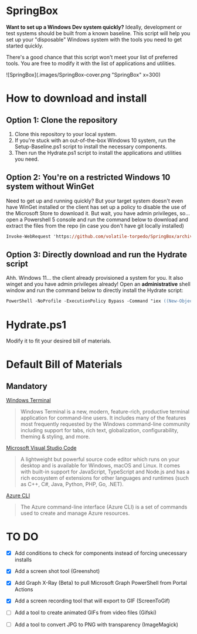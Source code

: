 # SpringBox
**Want to set up a Windows Dev system quickly?**
Ideally, development or test systems should be built from a known baseline. This script will help you set up your "disposable" Windows system with the tools you need to get started quickly.

There's a good chance that this script won't meet your list of preferred tools. You are free to modify it with the list of applications and utilities.

![SpringBox](.images/SpringBox-cover.png "SpringBox" x=300)
# How to download and install
## Option 1: Clone the repository
1. Clone this repository to your local system.
2. If you're stuck with an out-of-the-box Windows 10 system, run the Setup-Baseline.ps1 script to install the necessary components.
3. Then run the Hydrate.ps1 script to install the applications and utilities you need.

## Option 2: You're on a restricted Windows 10 system without WinGet
Need to get up and running quickly? But your target system doesn't even have WinGet installed or the client has set up a policy to disable the use of the Microsoft Store to download it. But wait, you have admin privileges, so... open a Powershell 5 console and run the command below to download and extract the files from the repo (in case you don't have git locally installed)
```ps
Invoke-WebRequest 'https://github.com/volatile-torpedo/SpringBox/archive/refs/heads/main.zip' -OutFile .\main.zip; Expand-Archive .\main.zip .\; Rename-Item .\SpringBox-main .\SpringBox; Remove-Item .\main.zip; & .\SpringBox\Setup-Baseline.ps1; & .\SpringBox\Hydrate.ps1; Remove-Item .\SpringBox -Force -Recurse
```

## Option 3: Directly download and run the Hydrate script
Ahh. Windows 11... the client already provisioned a system for you. It also winget and you have admin privileges already! Open an **administrative** shell window and run the command below to directly install the Hydrate script:
```ps
PowerShell -NoProfile -ExecutionPolicy Bypass -Command "iex ((New-Object System.Net.WebClient).DownloadString('https://raw.githubusercontent.com/volatile-torpedo/SpringBox/main/Hydrate.ps1'))"
```

# Hydrate.ps1
Modify it to fit your desired bill of materials.

# Default Bill of Materials
## Mandatory
[Windows Terminal](https://github.com/microsoft/terminal)
> Windows Terminal is a new, modern, feature-rich, productive terminal application for command-line users. It includes many of the features most frequently requested by the Windows command-line community including support for tabs, rich text, globalization, configurability, theming & styling, and more.

[Microsoft Visual Studio Code](https://github.com/microsoft/vscode)
> A lightweight but powerful source code editor which runs on your desktop and is available for Windows, macOS and Linux. It comes with built-in support for JavaScript, TypeScript and Node.js and has a rich ecosystem of extensions for other languages and runtimes (such as C++, C#, Java, Python, PHP, Go, .NET).

[Azure CLI](https://learn.microsoft.com/en-us/cli/azure/)
> The Azure command-line interface (Azure CLI) is a set of commands used to create and manage Azure resources.


# TO DO
- [x] Add conditions to check for components instead of forcing unecessary installs
- [x] Add a screen shot tool (Greenshot)
- [x] Add Graph X-Ray (Beta) to pull Microsoft Graph PowerShell from Portal Actions
- [x] Add a screen recording tool that will export to GIF (ScreenToGif)
- [ ] Add a tool to create animated GIFs from video files (Gifski)
- [ ] Add a tool to convert JPG to PNG with transparency (ImageMagick)

